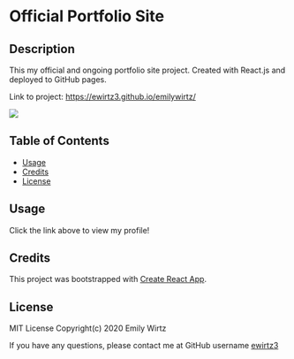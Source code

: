 # Official Portfolio Site

## Description

This my official and ongoing portfolio site project. Created with React.js and deployed to GitHub pages.

Link to project: https://ewirtz3.github.io/emilywirtz/

<img src="https://img.shields.io/github/last-commit/ewirtz3/emilywirtz?style=for-the-badge"/>

## Table of Contents

- [Usage](#usage)
- [Credits](#credits)
- [License](#license)

## Usage

Click the link above to view my profile!

## Credits

This project was bootstrapped with [Create React App](https://github.com/facebook/create-react-app).

## License

MIT License Copyright(c) 2020 Emily Wirtz

If you have any questions, please contact me at GitHub username <a href="https://github.com/ewirtz3">ewirtz3</a>
